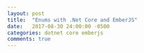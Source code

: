 ```yaml
---
layout: post
title:  "Enums with .Net Core and EmberJS"
date:   2017-08-30 24:00:00 -0500
categories: dotnet core emberjs
comments: true
---
```

